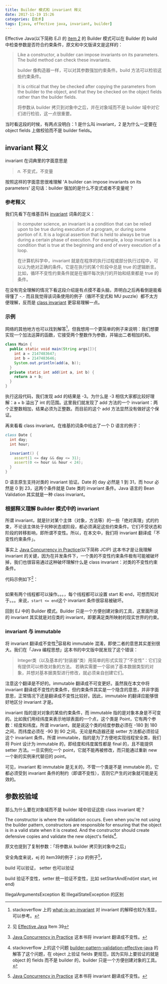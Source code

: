 ```yaml
---
title: Builder 模式和 invariant 释义
date: 2017-11-19 15:26
categories: [技术]
tags: [java, effective java, invariant, builder]
---
```


Effective Java(以下简称 EJ) 的 [item 2](/2017/11/effetive-java-2#Item2) 的 Builder 模式可以在 Builder 的 build 中检查参数是否符合约束条件，原文和中文版译文是这样的：

> Like a constructor, a builder can impose invariants on its parameters. The build method can check these invariants. 
>
> builder 像构造器一样，可以对其参数强加约束条件。build 方法可以检验这些约束条件。

> It is critical that they be checked after copying the parameters from the builder to the object, and that they be checked on the object fields rather than the builder fields. 
>
> 将参数从 builder 拷贝到对象中之后，并在对象域而不是 builder 域中对它们进行检验，这一点很重要。

当时看这段的时候，有两点没明白：1 是什么叫 invariant，2 是为什么一定要在 object fields 上做校验而不是 builder fields。

## invariant 释义

invariant 在词典里的字面意思是

> *n.* 不变式，不变量

按照这样的字面意思很难理解 'A builder can impose invariants on its parameters' 这句话：builder 强加的是什么不变式或者不变量呢？

### 参考释义

我们先看下在维基百科 [invariant](https://www.wikiwand.com/en/Invariant_(computer_science)) 词条的定义：

> In computer science, an invariant is a condition that can be relied upon to be true during execution of a program, or during some portion of it. It is a logical assertion that is held to always be true during a certain phase of execution. For example, a loop invariant is a condition that is true at the beginning and end of every execution of a loop.
>
> 在计算机科学中，invariant 就是在程序的执行过程或部分执行过程中，可以认为绝对正确的条件。它是在执行的某个阶段中总是 true 的逻辑断言。比如，循环不变性约束条件就是在循环每次执行的开始和结束都是 true 的条件。

在没有完全理解的情况下看这段介绍是有点摸不着头脑，弄明白之后再看倒是能看得懂了 -.- 而且我觉得该词条使用的例子（循环不变式和 MU puzzle）都不太方便理解，反而是 [class invariant](https://www.wikiwand.com/en/Class_invariant) 更容易理解一点。

### 示例

网络的其他地方也可以找到解答[^3]，但我想用一个更简单的例子来说明：我们想要实现一个加法运算的函数，它接受两个整数作为参数，并输出二者相加的和。

```java
class Main {
  public static void main(String args[]){
    int a = 2147483647;
    int b = 2147483646;
    System.out.println(add(a, b));
  }
  private static int add(int a, int b) {
    return a + b;
  }
}
```

执行这段代码，我们发现 add 的结果是 -3。为什么是 -3 相信大家都比较好理解：a + b 溢出了 int 的范围。这里我们就发现了 add 方法的一个 invariant：两个正整数相加，结果必须为正整数。而目前的这个 add 方法显然没有做好这个保证。

再来看看 class invariant。在维基的词条中给出了一个 D 语言的例子：

```D
class Date {
  int day;
  int hour;

  invariant() {
    assert(1 <= day && day <= 31);
    assert(0 <= hour && hour < 24);
  }
}
```

D 语言原生支持对类的 invariant 验证。Date 的 day 必然是 1 到 31，而 hour 必然是 0 到 23，这两个条件就是 Date 类的 invariant 条件。Java 语言的 Bean Validation 其实就是一种 class invariant。

### 根据释义理解 Builder 模式中的 invariant

所谓 invariant，就是针对某个主体（对象，方法等）的一些「绝对真理」式的约束，不论该主体处于何种状态或阶段，都必须满足这些约束条件。它们不受状态和阶段的转移影响，即所谓不变性。所以，在本文中，我们将 invariant 翻译成「不变性约束条件」。

事实上 [Java Concurrency in Practice](https://book.douban.com/subject/1888733/)(以下简称 JCIP) 这本书才是让我理解 invariant 的关键，因为在并发条件下，一个类的不变性约束条件极有可能被破坏掉，我们也很容易通过这种破坏理解什么是 class invariant：对类的不变性约束条件。

代码示例如下[^5]：

```java

```

如果有两个线程都可以操作。。。，每个线程都可以设置 start 和 end，可想而知对于。。。来说，`start <= end`这个 invariant 条件很容易被破坏。

回到 EJ 中的 Builder 模式。Builder 只是一个方便创建对象的工具，这里面所说的 invariant 其实就是对应类的 invariant，即要满足类所映射的现实世界的约束。

### invariant 与 immutable

将 invariant 翻译成不变性[^4]容易和 immutable 混淆，即使二者的意思其实差别很大。我们在「Java 编程思想」这本书的中文版中就发现了这个错误：

>  Integer类（以及基本的“封装器”类）用简单的形式实现了“不变性”：它们没有提供可以修改对象的方法。 若确实需要一个容纳了基本数据类型的对象，并想对基本据类型进行修改，就必须亲自创建它们。

注意这个翻译是不好的。immutable 翻译成不可变更好。虽然我在本文中将 invariant 翻译成不变性约束条件，但约束条件其实是一个隐含的意思，并非字面意思，正常情况下还是翻译成不变性比较好。因此，immutable 的翻译应能够很好地区分 invariant 才是。

invariant 指的是对对象的某些约束条件，而 immutable 指的是对象本身是不可变的。比如我们用经纬度来表示地球表面的一个点，这个类是 Point，它有两个参数：经度和纬度。所谓 invariant，就是说这个类的经度参数必须在 -180 到 180 之间，而纬度必须在 -90 到 90 之间。无论是构造器还是 setter 方法都必须验证这个 invariant 条件。所谓 immutable，指的是为了方便地实现线程安全类，我们将 Point 设计为 immutable 的，即经度和纬度属性都是 final 的，且不能提供 setter 方法。一旦实例化一个 point，它就不能再被修改，而只能通过重新 new 一个新的实例来代替旧的 point。

可见，invariant 和 immutable 是无关的，不管一个类是不是 immutable 的，它都必须受到 invariant 条件的制约（即谓不变性），否则它产生的对象就可能是无效的。

## 参数校验域

那么为什么要在对象域而不是 builder 域中验证这些 class invariant 呢？

The constructor is where the validation occurs. Even when you're not using the builder pattern, constructors are responsible for ensuring that the object is in a valid state when it is created. And the constructor should create defensive copies  and validate the new object's fields[^1].

原文也提到了复制参数：「将参数从 builder 拷贝到对象中之后」

安全角度来说，ej 的 item39的例子；jcp 的例子[^4]，

build 可以验证， setter 也可以验证

build 验证不变性，setter 统一验证不变性，比如 setStartAndEnd(int start, int end)

IllegalArgumentsException 和 IllegalStateException 的区别



[^1]: stackoverflow 上的这个问题 [builder-pattern-validation-effective-java](https://stackoverflow.com/questions/38173274/builder-pattern-validation-effective-java) 的解答了这个问题，在 object 上验证 fields 更规范，因为实际上要验证的就是 object 的 fields 而不是 builder 的，builder 只是一个方便创建对象的工具。
[^2]: stackexchange 上的这个问题 [builder-pattern-when-to-fail](https://softwareengineering.stackexchange.com/questions/241309/builder-pattern-when-to-fail) 的解答从安全角度说明了这个问题。怎么说明的
[^3]: stackoverflow 上的 [what-is-an-invariant](https://stackoverflow.com/questions/112064/what-is-an-invariant) 对 invariant 的解释也较为浅显，可以参考。
[^4]: [Java Concurrency in Practice](https://book.douban.com/subject/1888733/) 这本书将 invariant 翻译成不变性。
[^5]: 见 [Effective Java](https://book.douban.com/subject/2696119/) Item 39
